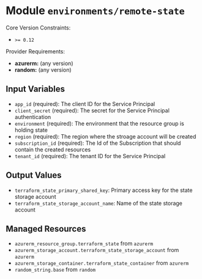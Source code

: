 
# Module `environments/remote-state`

Core Version Constraints:
* `>= 0.12`

Provider Requirements:
* **azurerm:** (any version)
* **random:** (any version)

## Input Variables
* `app_id` (required): The client ID for the Service Principal
* `client_secret` (required): The secret for the Service Principal authentication
* `environment` (required): The environment that the resource group is holding state
* `region` (required): The region where the stroage account will be created
* `subscription_id` (required): The Id of the Subscription that should contain the created resources
* `tenant_id` (required): The tenant ID for the Service Principal

## Output Values
* `terraform_state_primary_shared_key`: Primary access key for the state storage account
* `terraform_state_storage_account_name`: Name of the state storage account

## Managed Resources
* `azurerm_resource_group.terraform_state` from `azurerm`
* `azurerm_storage_account.terraform_state_storage_account` from `azurerm`
* `azurerm_storage_container.terraform_state_container` from `azurerm`
* `random_string.base` from `random`

